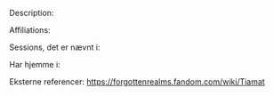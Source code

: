 Description:


Affiliations:


Sessions, det er nævnt i:


Har hjemme i:


Eksterne referencer:
https://forgottenrealms.fandom.com/wiki/Tiamat